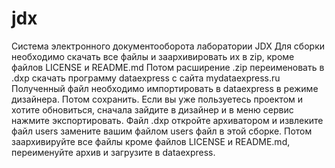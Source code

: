 # jdx
Система электронного документооборота лаборатории JDX
Для сборки необходимо скачать все файлы и заархивировать их в zip, кроме файлов LICENSE и README.md
Потом расширение .zip переименовать в .dxp
скачать программу dataexpress с сайта mydataexpress.ru
Полученный файл необходимо импортировать в dataexpress  в режиме дизайнера.
Потом сохранить.
Если вы уже пользуетесь проектом и хотите обновиться, сначала зайдите в дизайнер и в меню сервис нажмите экспортировать.
Файл .dxp откройте архиватором и извлеките файл users
замените вашим файлом users файл в этой сборке. Потом заархивируйте все файлы кроме файлов LICENSE и README.md, переименуйте архив и загрузите в dataexpress.
